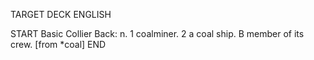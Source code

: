 TARGET DECK
ENGLISH

START
Basic
Collier
Back: n. 1 coalminer. 2 a coal ship. B member of its crew. [from *coal]
END

